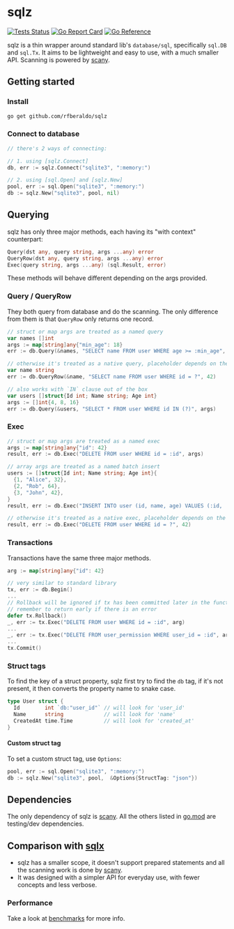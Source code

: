 # sqlz

[![Tests Status](https://github.com/rfberaldo/sqlz/actions/workflows/test.yaml/badge.svg?branch=master)](https://github.com/rfberaldo/sqlz/actions/workflows/test.yaml)
[![Go Report Card](https://goreportcard.com/badge/github.com/rfberaldo/sqlz)](https://goreportcard.com/report/github.com/rfberaldo/sqlz)
[![Go Reference](https://pkg.go.dev/badge/github.com/rfberaldo/sqlz.svg)](https://pkg.go.dev/github.com/rfberaldo/sqlz)

sqlz is a thin wrapper around standard lib's `database/sql`, specifically `sql.DB` and `sql.Tx`.
It aims to be lightweight and easy to use, with a much smaller API. Scanning is powered by [scany](https://github.com/georgysavva/scany).

## Getting started

### Install

```bash
go get github.com/rfberaldo/sqlz
```

### Connect to database

```go
// there's 2 ways of connecting:

// 1. using [sqlz.Connect]
db, err := sqlz.Connect("sqlite3", ":memory:")

// 2. using [sql.Open] and [sqlz.New]
pool, err := sql.Open("sqlite3", ":memory:")
db := sqlz.New("sqlite3", pool, nil)
```

## Querying

sqlz has only three major methods, each having its "with context" counterpart:

```go
Query(dst any, query string, args ...any) error
QueryRow(dst any, query string, args ...any) error
Exec(query string, args ...any) (sql.Result, error)
```

These methods will behave different depending on the args provided.

### Query / QueryRow

They both query from database and do the scanning.
The only difference from them is that `QueryRow` only returns one record.

```go
// struct or map args are treated as a named query
var names []int
args := map[string]any{"min_age": 18}
err := db.Query(&names, "SELECT name FROM user WHERE age >= :min_age", args)
```

```go
// otherwise it's treated as a native query, placeholder depends on the driver
var name string
err := db.QueryRow(&name, "SELECT name FROM user WHERE id = ?", 42)
```

```go
// also works with `IN` clause out of the box
var users []struct{Id int; Name string; Age int}
args := []int{4, 8, 16}
err := db.Query(&users, "SELECT * FROM user WHERE id IN (?)", args)
```

### Exec

```go
// struct or map args are treated as a named exec
args := map[string]any{"id": 42}
result, err := db.Exec("DELETE FROM user WHERE id = :id", args)
```

```go
// array args are treated as a named batch insert
users := []struct{Id int; Name string; Age int}{
  {1, "Alice", 32},
  {2, "Rob", 64},
  {3, "John", 42},
}
result, err := db.Exec("INSERT INTO user (id, name, age) VALUES (:id, :name, :age)", users)
```

```go
// otherwise it's treated as a native exec, placeholder depends on the driver
result, err := db.Exec("DELETE FROM user WHERE id = ?", 42)
```

### Transactions

Transactions have the same three major methods.

```go
arg := map[string]any{"id": 42}

// very similar to standard library
tx, err := db.Begin()
...
// Rollback will be ignored if tx has been committed later in the function
// remember to return early if there is an error
defer tx.Rollback()
_, err := tx.Exec("DELETE FROM user WHERE id = :id", arg)
...
_, err := tx.Exec("DELETE FROM user_permission WHERE user_id = :id", arg)
...
tx.Commit()
```

### Struct tags

To find the key of a struct property, sqlz first try to find the `db` tag,
if it's not present, it then converts the property name to snake case.

```go
type User struct {
  Id        int `db:"user_id"` // will look for 'user_id'
  Name      string             // will look for 'name'
  CreatedAt time.Time          // will look for 'created_at'
}
```

#### Custom struct tag

To set a custom struct tag, use `Options`:

```go
pool, err := sql.Open("sqlite3", ":memory:")
db := sqlz.New("sqlite3", pool,  &Options{StructTag: "json"})
```

## Dependencies

The only dependency of sqlz is [scany](https://github.com/georgysavva/scany).
All the others listed in [go.mod](go.mod) are testing/dev dependencies.

## Comparison with [sqlx](https://github.com/jmoiron/sqlx)

- sqlz has a smaller scope, it doesn't support prepared statements and all the
scanning work is done by [scany](https://github.com/georgysavva/scany).
- It was designed with a simpler API for everyday use, with fewer concepts and less verbose.

### Performance

Take a look at [benchmarks](benchmarks) for more info.
